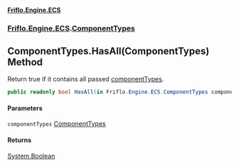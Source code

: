 #### [Friflo.Engine.ECS](index.md#'index')
### [Friflo.Engine.ECS](Friflo.Engine.ECS.md#'Friflo.Engine.ECS').[ComponentTypes](ComponentTypes.md#'Friflo.Engine.ECS.ComponentTypes')

## ComponentTypes.HasAll(ComponentTypes) Method

Return true if it contains all passed [componentTypes](ComponentTypes.HasAll(ComponentTypes).md#Friflo.Engine.ECS.ComponentTypes.HasAll(Friflo.Engine.ECS.ComponentTypes).componentTypes#'Friflo.Engine.ECS.ComponentTypes.HasAll(Friflo.Engine.ECS.ComponentTypes).componentTypes').

```csharp
public readonly bool HasAll(in Friflo.Engine.ECS.ComponentTypes componentTypes);
```
#### Parameters

<a name='Friflo.Engine.ECS.ComponentTypes.HasAll(Friflo.Engine.ECS.ComponentTypes).componentTypes'></a>

`componentTypes` [ComponentTypes](ComponentTypes.md#'Friflo.Engine.ECS.ComponentTypes')

#### Returns
[System.Boolean](https://docs.microsoft.com/en-us/dotnet/api/System.Boolean#'System.Boolean')